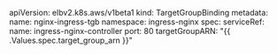apiVersion: elbv2.k8s.aws/v1beta1
kind: TargetGroupBinding
metadata:
  name: nginx-ingress-tgb
  namespace: ingress-nginx
spec:
  serviceRef:
    name: ingress-nginx-controller
    port: 80
  targetGroupARN: "{{ .Values.spec.target_group_arn }}"
